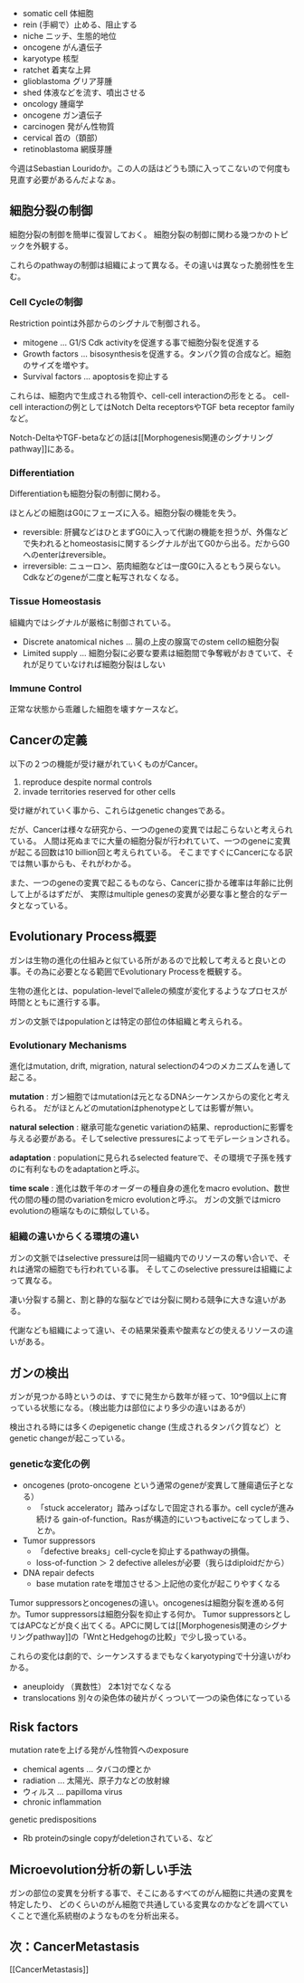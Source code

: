 - somatic cell 体細胞
- rein (手綱で）止める、阻止する
- niche ニッチ、生態的地位
- oncogene がん遺伝子
- karyotype 核型
- ratchet 着実な上昇
- glioblastoma グリア芽腫
- shed 体液などを流す、噴出させる
- oncology 腫瘍学
- oncogene ガン遺伝子
- carcinogen 発がん性物質
- cervical 首の（頚部）
- retinoblastoma 網膜芽腫

今週はSebastian Louridoか。この人の話はどうも頭に入ってこないので何度も見直す必要があるんだよなぁ。

## 細胞分裂の制御

細胞分裂の制御を簡単に復習しておく。
細胞分裂の制御に関わる幾つかのトピックを外観する。

これらのpathwayの制御は組織によって異なる。その違いは異なった脆弱性を生む。

### Cell Cycleの制御

Restriction pointは外部からのシグナルで制御される。

- mitogene ... G1/S Cdk activityを促進する事で細胞分裂を促進する
- Growth factors ... bisosynthesisを促進する。タンパク質の合成など。細胞のサイズを増やす。
- Survival factors ... apoptosisを抑止する

これらは、細胞内で生成される物質や、cell-cell interactionの形をとる。
cell-cell interactionの例としてはNotch Delta receptorsやTGF beta receptor familyなど。

Notch-DeltaやTGF-betaなどの話は[[Morphogenesis関連のシグナリングpathway]]にある。

### Differentiation

Differentiationも細胞分裂の制御に関わる。

ほとんどの細胞はG0にフェーズに入る。細胞分裂の機能を失う。

- reversible: 肝臓などはひとまずG0に入って代謝の機能を担うが、外傷などで失われるとhomeostasisに関するシグナルが出てG0から出る。だからG0へのenterはreversible。
- irreversible: ニューロン、筋肉細胞などは一度G0に入るともう戻らない。Cdkなどのgeneが二度と転写されなくなる。

### Tissue Homeostasis

組織内ではシグナルが厳格に制御されている。

- Discrete anatomical niches ... 腸の上皮の腺窩でのstem cellの細胞分裂
- Limited supply ... 細胞分裂に必要な要素は細胞間で争奪戦がおきていて、それが足りていなければ細胞分裂はしない

### Immune Control

正常な状態から乖離した細胞を壊すケースなど。

## Cancerの定義

以下の２つの機能が受け継がれていくものがCancer。

1. reproduce despite normal controls
2. invade territories reserved for other cells

受け継がれていく事から、これらはgenetic changesである。

だが、Cancerは様々な研究から、一つのgeneの変異では起こらないと考えられている。
人間は死ぬまでに大量の細胞分裂が行われていて、一つのgeneに変異が起こる回数は10 billion回と考えられている。
そこまですぐにCancerになる訳では無い事からも、それがわかる。

また、一つのgeneの変異で起こるものなら、Cancerに掛かる確率は年齢に比例して上がるはずだが、
実際はmultiple genesの変異が必要な事と整合的なデータとなっている。

## Evolutionary Process概要

ガンは生物の進化の仕組みと似ている所があるので比較して考えると良いとの事。その為に必要となる範囲でEvolutionary Processを概観する。

生物の進化とは、population-levelでalleleの頻度が変化するようなプロセスが時間とともに進行する事。

ガンの文脈ではpopulationとは特定の部位の体組織と考えられる。

### Evolutionary Mechanisms

進化はmutation, drift, migration, natural selectionの4つのメカニズムを通して起こる。

**mutation** : ガン細胞ではmutationは元となるDNAシーケンスからの変化と考えられる。
だがほとんどのmutationはphenotypeとしては影響が無い。

**natural selection** : 継承可能なgenetic variationの結果、reproductionに影響を与える必要がある。そしてselective pressuresによってモデレーションされる。

**adaptation** : populationに見られるselected featureで、その環境で子孫を残すのに有利なものをadaptationと呼ぶ。

**time scale** : 進化は数千年のオーダーの種自身の進化をmacro evolution、数世代の間の種の間のvariationをmicro evolutionと呼ぶ。
ガンの文脈ではmicro evolutionの極端なものに類似している。

### 組織の違いからくる環境の違い

ガンの文脈ではselective pressureは同一組織内でのリソースの奪い合いで、それは通常の細胞でも行われている事。
そしてこのselective pressureは組織によって異なる。

凄い分裂する腸と、割と静的な脳などでは分裂に関わる競争に大きな違いがある。

代謝なども組織によって違い、その結果栄養素や酸素などの使えるリソースの違いがある。

## ガンの検出

ガンが見つかる時というのは、すでに発生から数年が経って、10^9個以上に育っている状態になる。（検出能力は部位により多少の違いはあるが）

検出される時には多くのepigenetic change (生成されるタンパク質など）とgenetic changeが起こっている。

### geneticな変化の例

- oncogenes (proto-oncogene という通常のgeneが変異して腫瘍遺伝子となる）
   - 「stuck accelerator」踏みっぱなしで固定される事か。cell cycleが進み続ける gain-of-function。Rasが構造的にいつもactiveになってしまう、とか。
- Tumor suppressors
   - 「defective breaks」cell-cycleを抑止するpathwayの損傷。
   - loss-of-function ＞ 2 defective allelesが必要（我らはdiploidだから）
- DNA repair defects
   - base mutation rateを増加させる＞上記他の変化が起こりやすくなる

Tumor suppressorsとoncogenesの違い。oncogenesは細胞分裂を進める何か。Tumor suppressorsは細胞分裂を抑止する何か。
Tumor suppressorsとしてはAPCなどが良く出てくる。APCに関しては[[Morphogenesis関連のシグナリングpathway]]の「WntとHedgehogの比較」で少し扱っている。

これらの変化は劇的で、シーケンスするまでもなくkaryotypingで十分違いがわかる。

- aneuploidy （異数性） 2本1対でなくなる
- translocations 別々の染色体の破片がくっついて一つの染色体になっている

## Risk factors

mutation rateを上げる発がん性物質へのexposure

- chemical agents ... タバコの煙とか
- radiation ... 太陽光、原子力などの放射線
- ウィルス ... papilloma virus
- chronic inflammation

genetic predispositions

- Rb proteinのsingle copyがdeletionされている、など

## Microevolution分析の新しい手法

ガンの部位の変異を分析する事で、そこにあるすべてのがん細胞に共通の変異を特定したり、
どのくらいのがん細胞で共通している変異なのかなどを調べていくことで進化系統樹のようなものを分析出来る。

## 次：CancerMetastasis

[[CancerMetastasis]]